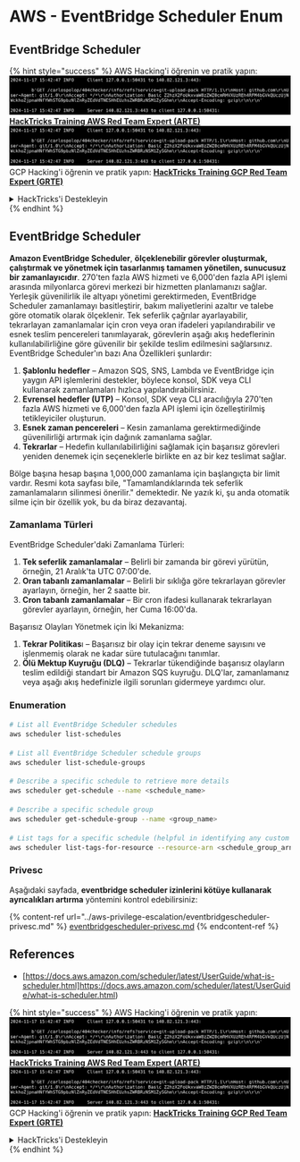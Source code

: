 # AWS - EventBridge Scheduler Enum

## EventBridge Scheduler

{% hint style="success" %}
AWS Hacking'i öğrenin ve pratik yapın:<img src="../../../.gitbook/assets/image (1).png" alt="" data-size="line">[**HackTricks Training AWS Red Team Expert (ARTE)**](https://training.hacktricks.xyz/courses/arte)<img src="../../../.gitbook/assets/image (1).png" alt="" data-size="line">\
GCP Hacking'i öğrenin ve pratik yapın: <img src="../../../.gitbook/assets/image (2).png" alt="" data-size="line">[**HackTricks Training GCP Red Team Expert (GRTE)**<img src="../../../.gitbook/assets/image (2).png" alt="" data-size="line">](https://training.hacktricks.xyz/courses/grte)

<details>

<summary>HackTricks'i Destekleyin</summary>

* [**abonelik planlarını**](https://github.com/sponsors/carlospolop) kontrol edin!
* **💬 [**Discord grubuna**](https://discord.gg/hRep4RUj7f) veya [**telegram grubuna**](https://t.me/peass) katılın ya da **Twitter'da** 🐦 [**@hacktricks\_live**](https://twitter.com/hacktricks\_live)**'i takip edin.**
* **Hacking ipuçlarını paylaşmak için** [**HackTricks**](https://github.com/carlospolop/hacktricks) ve [**HackTricks Cloud**](https://github.com/carlospolop/hacktricks-cloud) github reposuna PR gönderin.

</details>
{% endhint %}

## EventBridge Scheduler

**Amazon EventBridge Scheduler**, **ölçeklenebilir görevler oluşturmak, çalıştırmak ve yönetmek için tasarlanmış tamamen yönetilen, sunucusuz bir zamanlayıcıdır**. 270'ten fazla AWS hizmeti ve 6,000'den fazla API işlemi arasında milyonlarca görevi merkezi bir hizmetten planlamanızı sağlar. Yerleşik güvenilirlik ile altyapı yönetimi gerektirmeden, EventBridge Scheduler zamanlamayı basitleştirir, bakım maliyetlerini azaltır ve talebe göre otomatik olarak ölçeklenir. Tek seferlik çağrılar ayarlayabilir, tekrarlayan zamanlamalar için cron veya oran ifadeleri yapılandırabilir ve esnek teslim pencereleri tanımlayarak, görevlerin aşağı akış hedeflerinin kullanılabilirliğine göre güvenilir bir şekilde teslim edilmesini sağlarsınız. EventBridge Scheduler'ın bazı Ana Özellikleri şunlardır:

1. **Şablonlu hedefler** – Amazon SQS, SNS, Lambda ve EventBridge için yaygın API işlemlerini destekler, böylece konsol, SDK veya CLI kullanarak zamanlamaları hızlıca yapılandırabilirsiniz.
2. **Evrensel hedefler (UTP)** – Konsol, SDK veya CLI aracılığıyla 270'ten fazla AWS hizmeti ve 6,000'den fazla API işlemi için özelleştirilmiş tetikleyiciler oluşturun.
3. **Esnek zaman pencereleri** – Kesin zamanlama gerektirmediğinde güvenilirliği artırmak için dağınık zamanlama sağlar.
4. **Tekrarlar** – Hedefin kullanılabilirliğini sağlamak için başarısız görevleri yeniden denemek için seçeneklerle birlikte en az bir kez teslimat sağlar.

Bölge başına hesap başına 1,000,000 zamanlama için başlangıçta bir limit vardır. Resmi kota sayfası bile, "Tamamlandıklarında tek seferlik zamanlamaların silinmesi önerilir." demektedir. Ne yazık ki, şu anda otomatik silme için bir özellik yok, bu da biraz dezavantaj.

### Zamanlama Türleri
EventBridge Scheduler'daki Zamanlama Türleri:

1. **Tek seferlik zamanlamalar** – Belirli bir zamanda bir görevi yürütün, örneğin, 21 Aralık'ta UTC 07:00'de.
2. **Oran tabanlı zamanlamalar** – Belirli bir sıklığa göre tekrarlayan görevler ayarlayın, örneğin, her 2 saatte bir.
3. **Cron tabanlı zamanlamalar** – Bir cron ifadesi kullanarak tekrarlayan görevler ayarlayın, örneğin, her Cuma 16:00'da.

Başarısız Olayları Yönetmek için İki Mekanizma:
1. **Tekrar Politikas**ı – Başarısız bir olay için tekrar deneme sayısını ve işlenmemiş olarak ne kadar süre tutulacağını tanımlar.
2. **Ölü Mektup Kuyruğu (DLQ)** – Tekrarlar tükendiğinde başarısız olayların teslim edildiği standart bir Amazon SQS kuyruğu. DLQ'lar, zamanlamanız veya aşağı akış hedefinizle ilgili sorunları gidermeye yardımcı olur.

### Enumeration
```bash
# List all EventBridge Scheduler schedules
aws scheduler list-schedules

# List all EventBridge Scheduler schedule groups
aws scheduler list-schedule-groups

# Describe a specific schedule to retrieve more details
aws scheduler get-schedule --name <schedule_name>

# Describe a specific schedule group
aws scheduler get-schedule-group --name <group_name>

# List tags for a specific schedule (helpful in identifying any custom tags or permissions)
aws scheduler list-tags-for-resource --resource-arn <schedule_group_arn>
```
### Privesc

Aşağıdaki sayfada, **eventbridge scheduler izinlerini kötüye kullanarak ayrıcalıkları artırma** yöntemini kontrol edebilirsiniz:

{% content-ref url="../aws-privilege-escalation/eventbridgescheduler-privesc.md" %}
[eventbridgescheduler-privesc.md](../aws-privilege-escalation/eventbridgescheduler-privesc.md)
{% endcontent-ref %}


## References

* [https://docs.aws.amazon.com/scheduler/latest/UserGuide/what-is-scheduler.html]https://docs.aws.amazon.com/scheduler/latest/UserGuide/what-is-scheduler.html)

{% hint style="success" %}
AWS Hacking'i öğrenin ve pratik yapın:<img src="../../../.gitbook/assets/image (1).png" alt="" data-size="line">[**HackTricks Training AWS Red Team Expert (ARTE)**](https://training.hacktricks.xyz/courses/arte)<img src="../../../.gitbook/assets/image (1).png" alt="" data-size="line">\
GCP Hacking'i öğrenin ve pratik yapın: <img src="../../../.gitbook/assets/image (2).png" alt="" data-size="line">[**HackTricks Training GCP Red Team Expert (GRTE)**<img src="../../../.gitbook/assets/image (2).png" alt="" data-size="line">](https://training.hacktricks.xyz/courses/grte)

<details>

<summary>HackTricks'i Destekleyin</summary>

* [**abonelik planlarını**](https://github.com/sponsors/carlospolop) kontrol edin!
* **💬 [**Discord grubuna**](https://discord.gg/hRep4RUj7f) veya [**telegram grubuna**](https://t.me/peass) katılın ya da **Twitter'da** 🐦 [**@hacktricks\_live**](https://twitter.com/hacktricks\_live)**'ı takip edin.**
* **Hacking ipuçlarını paylaşmak için** [**HackTricks**](https://github.com/carlospolop/hacktricks) ve [**HackTricks Cloud**](https://github.com/carlospolop/hacktricks-cloud) github reposuna PR gönderin.

</details>
{% endhint %}
